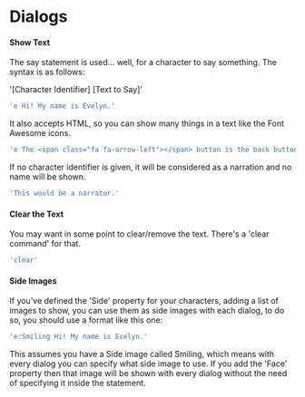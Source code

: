 # Dialogs

#### Show Text

The say statement is used... well, for a character to say something. The syntax is as follows:

'\[Character Identifier\] \[Text to Say\]'

```javascript
'e Hi! My name is Evelyn.'
```

It also accepts HTML, so you can show many things in a text like the Font Awesome icons.

```javascript
'e The <span class="fa fa-arrow-left"></span> button is the back button, press it to return to a previous state of the game.',
```

If no character identifier is given, it will be considered as a narration and no name will be shown.

```javascript
'This would be a narrator.'
```

#### Clear the Text

You may want in some point to clear/remove the text. There's a 'clear command' for that.

```javascript
'clear'
```

#### Side Images

If you've defined the 'Side' property for your characters, adding a list of images to show, you can use them as side images with each dialog, to do so, you should use a format like this one:

```javascript
'e:Smiling Hi! My name is Evelyn.'
```

This assumes you have a Side image called Smiling, which means with every dialog you can specify what side image to use. If you add the 'Face' property then that image will be shown with every dialog without the need of specifying it inside the statement.

